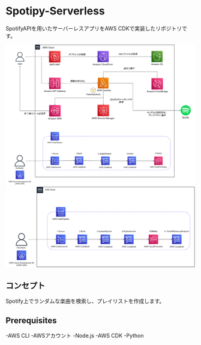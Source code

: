 # Spotipy-Serverless

SpotifyAPIを用いたサーバーレスアプリをAWS CDKで実装したリポジトリです。

![システム構成](architecture/architecture.png)
![CI/CD](architecture/cicd.png)

## コンセプト
Spotify上でランダムな楽曲を検索し、プレイリストを作成します。

## Prerequisites
-AWS CLI
-AWSアカウント
-Node.js
-AWS CDK
-Python

